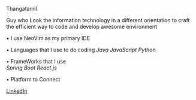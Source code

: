Thangatamil

Guy who Look the information technology in a different orientation to craft the efficient way to code and develop awesome environment

• I use NeoVim as my primary IDE

• Languages that I use to do coding                                                                                                                                                                           *Java*                                                                                                                                                                                                      *JavaScript*                                                                                                                                                                                                    *Python*                                                                                                                                   

• FrameWorks that I use                                                                                                                                                                                         
*Spring Boot*                                                                                                                                                                                                *React.js*

• Platform to Connect

[LinkedIn](https://www.linkedin.com/in/thangatamil-a-794a632a3/)
